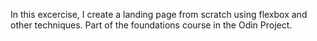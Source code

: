 In this excercise, I create a landing page from scratch using flexbox and other techniques. Part of the foundations course in the Odin Project.
